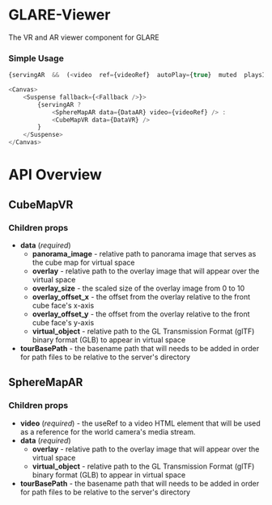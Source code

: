 # GLARE-Viewer
The VR and AR viewer component for GLARE

### Simple Usage
```javascript
{servingAR  &&  (<video  ref={videoRef}  autoPlay={true}  muted  playsInline />)}

<Canvas>
	<Suspense fallback={<Fallback />}>
		{servingAR ?
			<SphereMapAR data={DataAR} video={videoRef} /> :
			<CubeMapVR data={DataVR} />
		}
	</Suspense>
</Canvas>
```

# API Overview
## CubeMapVR
### Children props
 - **data** (*required*)
	 - **panorama_image** - relative path to panorama image that serves as the cube map for virtual space
	 - **overlay** - relative path to the overlay image that will appear over the virtual space 
	 - **overlay_size** - the scaled size of the overlay image from 0 to 10
	 - **overlay_offset_x** - the offset from the overlay relative to the front cube face's x-axis
	 - **overlay_offset_y** - the offset from the overlay relative to the front cube face's y-axis
	 - **virtual_object** - relative path to the GL Transmission Format (glTF) binary format (GLB) to appear in virtual space
 - **tourBasePath** - the basename path that will needs to be added in order for path files to be relative to the server's directory
## SphereMapAR
### Children props
 - **video**  (*required*) - the useRef to a video HTML element that will be used as a reference for the world camera's media stream.
 - **data** (*required*)
	 - **overlay** - relative path to the overlay image that will appear over the virtual space 
	 - **virtual_object** - relative path to the GL Transmission Format (glTF) binary format (GLB) to appear in virtual space
 - **tourBasePath** - the basename path that will needs to be added in order for path files to be relative to the server's directory
